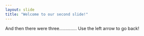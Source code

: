 ```yaml
---
layout: slide
title: "Welcome to our second slide!"
---
```

And then there were three..............
Use the left arrow to go back!
